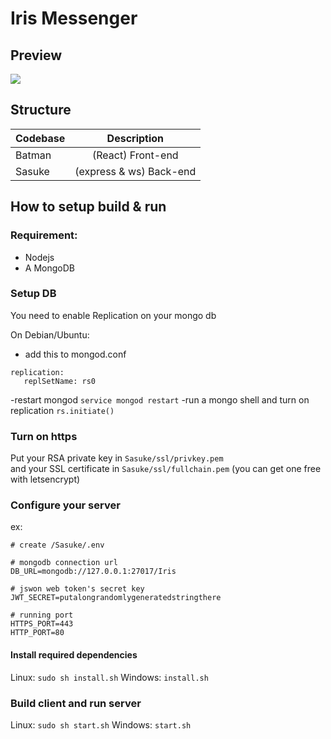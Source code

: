 # Iris Messenger

## Preview

<img src="https://cdn.discordapp.com/attachments/776612332507496460/861294678897066084/unknown.png"/>

## Structure

| Codebase |       Description       |
| :------- | :---------------------: |
| Batman   |    (React) Front-end    |
| Sasuke   | (express & ws) Back-end |

## How to setup build & run

### Requirement:

- Nodejs
- A MongoDB

### Setup DB

You need to enable Replication on your mongo db

On Debian/Ubuntu:

- add this to mongod.conf

```
replication:
   replSetName: rs0
```

-restart mongod
`service mongod restart`
-run a mongo shell and turn on replication
`rs.initiate()`

### Turn on https

Put your RSA private key in `Sasuke/ssl/privkey.pem`<br/>
and your SSL certificate in `Sasuke/ssl/fullchain.pem` (you can get one free with letsencrypt)

### Configure your server

ex:

```
# create /Sasuke/.env

# mongodb connection url
DB_URL=mongodb://127.0.0.1:27017/Iris

# jswon web token's secret key
JWT_SECRET=putalongrandomlygeneratedstringthere

# running port
HTTPS_PORT=443
HTTP_PORT=80
```

#### Install required dependencies

Linux: `sudo sh install.sh`
Windows: `install.sh`

### Build client and run server

Linux: `sudo sh start.sh`
Windows: `start.sh`
